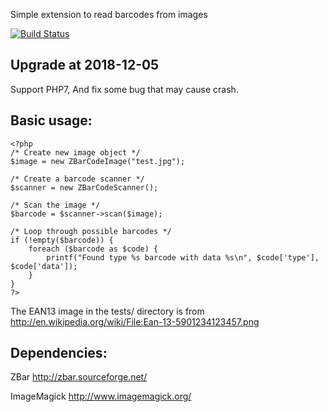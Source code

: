 Simple extension to read barcodes from images

[![Build Status](https://travis-ci.org/mkoppanen/php-zbarcode.svg?branch=master)](https://travis-ci.org/mkoppanen/php-zbarcode)

## Upgrade at 2018-12-05

Support PHP7, And fix some bug that may cause crash.

## Basic usage:

    <?php
    /* Create new image object */
    $image = new ZBarCodeImage("test.jpg");

    /* Create a barcode scanner */
    $scanner = new ZBarCodeScanner();

    /* Scan the image */
    $barcode = $scanner->scan($image);

    /* Loop through possible barcodes */
    if (!empty($barcode)) {
    	foreach ($barcode as $code) {
    		printf("Found type %s barcode with data %s\n", $code['type'], $code['data']);
    	}
    }
    ?>

The EAN13 image in the tests/ directory is from 
http://en.wikipedia.org/wiki/File:Ean-13-5901234123457.png

## Dependencies:

ZBar 
http://zbar.sourceforge.net/

ImageMagick
http://www.imagemagick.org/
